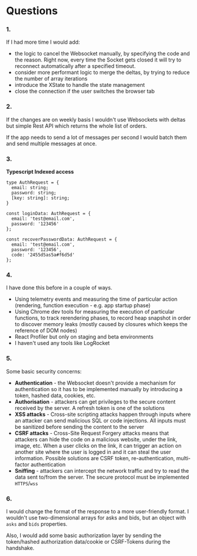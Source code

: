 # Questions

### 1.
If I had more time I would add:
- the logic to cancel the Websocket manually, by specifying the code and the reason. Right now, every time the Socket gets closed it will try to reconnect automatically after a specified timeout.
- consider more performant logic to merge the deltas, by trying to reduce the number of array iterations
- introduce the XState to handle the state management
- close the connection if the user switches the browser tab

### 2.

If the changes are on weekly basis I wouldn't use Websockets with deltas but simple Rest API which returns the whole list of orders.

If the app needs to send a lot of messages per second I would batch them and send multiple messages at once.


### 3.
**Typescript Indexed access**

```
type AuthRequest = {
  email: string;
  password: string;
  [key: string]: string;
}

const loginData: AuthRequest = {
  email: 'test@email.com',
  password: '123456'
};

const recoverPasswordData: AuthRequest = {
  email: 'test@email.com',
  password: '123456',
  code: '2455d5as5a#f6d5d'
};
```
### 4.
I have done this before in a couple of ways.
- Using telemetry events and measuring the time of particular action (rendering, function execution - e.g. app startup phase)
- Using Chrome dev tools for measuring the execution of particular functions, to track rerendering phases, to record heap snapshot in order to discover memory leaks (mostly caused by closures which keeps the reference of DOM nodes)
- React Profiler but only on staging and beta environments
- I haven't used any tools like LogRocket

### 5.
Some basic security concerns:
- **Authentication** - the Websocket doesn't provide a mechanism for authentication so it has to be implemented manually by introducing a token, hashed data, cookies, etc. 
- **Authorisation** - attackers can get privileges to the secure content received by the server. A refresh token is one of the solutions
- **XSS attacks** - Cross-site scripting attacks happen through inputs where an attacker can send malicious SQL or code injections. All inputs must be sanitized before sending the content to the server
- **CSRF attacks** - Cross-Site Request Forgery attacks means that attackers can hide the code on a malicious website, under the link, image, etc. When a user clicks on the link, it can trigger an action on another site where the user is logged in and it can steal the user information. Possible solutions are CSRF token, re-authentication, multi-factor authentication
- **Sniffing** - attackers can intercept the network traffic and try to read the data sent to/from the server. The secure protocol must be implemented `HTTPS`/`wss`


### 6.
I would change the format of the response to a more user-friendly format. I wouldn't use two-dimensional arrays for asks and bids, but an object with `asks` and `bids` properties.

Also, I would add some basic authorization layer by sending the token/hashed authorization data/cookie or CSRF-Tokens during the handshake.